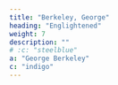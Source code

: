 ```yaml
---
title: "Berkeley, George"
heading: "Englightened"
weight: 7
description: ""
# :c: "steelblue"
a: "George Berkeley"
c: "indigo"
---
```



